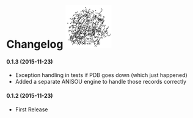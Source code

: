 # Changelog ![](img/logos/3eiy_120.png)

#### 0.1.3 (2015-11-23)

- Exception handling in tests if PDB goes down (which just happened)
- Added a separate ANISOU engine to handle those records correctly


#### 0.1.2 (2015-11-23)

- First Release
